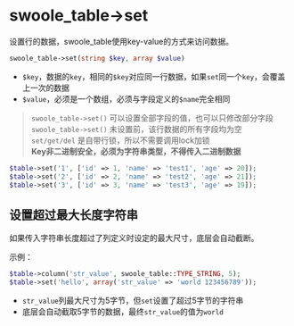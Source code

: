 # swoole_table->set

设置行的数据，swoole_table使用key-value的方式来访问数据。
```php
swoole_table->set(string $key, array $value)
```

* `$key`，数据的`key`，相同的`$key`对应同一行数据，如果`set`同一个`key`，会覆盖上一次的数据
* `$value`，必须是一个数组，必须与字段定义的`$name`完全相同

> `swoole_table->set()` 可以设置全部字段的值，也可以只修改部分字段  
> `swoole_table->set()` 未设置前，该行数据的所有字段均为空  
> `set/get/del` 是自带行锁，所以不需要调用lock加锁  
> **Key非二进制安全，必须为字符串类型，不得传入二进制数据**

```php
$table->set('1', ['id' => 1, 'name' => 'test1', 'age' => 20]);
$table->set('2', ['id' => 2, 'name' => 'test2', 'age' => 21]);
$table->set('3', ['id' => 3, 'name' => 'test3', 'age' => 19]);
```

设置超过最大长度字符串
----
如果传入字符串长度超过了列定义时设定的最大尺寸，底层会自动截断。

示例：
```php
$table->column('str_value', swoole_table::TYPE_STRING, 5);
$table->set('hello', array('str_value' => 'world 123456789'));
```
* `str_value`列最大尺寸为5字节，但`set`设置了超过5字节的字符串
* 底层会自动截取5字节的数据，最终`str_value`的值为`world`

